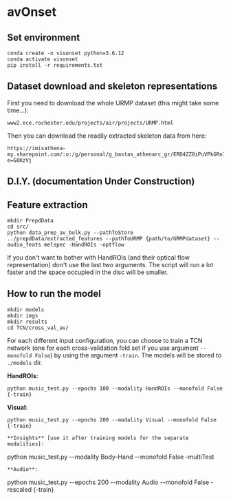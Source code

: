# avOnset

## Set environment

```
conda create -n visonset python=3.6.12
conda activate visonset
pip install -r requirements.txt
```
## Dataset download and skeleton representations

First you need to download the whole URMP dataset (this might take some time...):

```
www2.ece.rochester.edu/projects/air/projects/URMP.html
```

Then you can download the readily extracted skeleton data from here:
```
https://imisathena-my.sharepoint.com/:u:/g/personal/g_bastas_athenarc_gr/ERD4ZZ0iPuVPkGRnIWC1qd4BPYoxCj3NSg2qJBPTUiyFBw?e=G0KzVj
```

## D.I.Y. (documentation Under Construction)


<!-- If you want to extract the skeletons yourself, you need to dowload OpenPose and run it for each multi-instrument video-performance. This is easier to achieve from Windows os. First, we download openpose from this link https://github.com/CMU-Perceptual-Computing-Lab/openpose/releases and we run openpose/models/getModels.bat. Next we run ```openpose/bin/OpenPoseDemo.exe``` for multiple videos using the script below (run inside the ```openpose/``` dir) to get the poses in the form of json files and videos:

```
python path\to\avOnset\src\run_multiple_openpose.py --pathToData path\to\dataset --poly {True,False}
```

Then run:
```
python crop_videos.py --pathToData path/to/data
``` -->


## Feature extraction

```
mkdir PrepdData
cd src/
python data_prep_av_bulk.py --pathToStore ../prepdData/extracted_features --pathToURMP {path/to/URMPdataset} --audio_feats melspec -HandROIs -optflow
```
If you don't want to bother with HandROIs (and their optical flow representation) don't use the last two arguments. The script will run a lot faster and the space occupied in the disc will be smaller.

## How to run the model


```
mkdir models
mkdir imgs
mkdir results
cd TCN/cross_val_av/
```


For each different input configuration, you can choose to train a TCN network (one for each cross-validation fold set if you use argument ```--monofold False```) by using the argument ```-train```. The models will be stored to ```./models``` dir.



**HandROIs**:
```
python music_test.py --epochs 100 --modality HandROIs --monofold False {-train}
```
**Visual**:
```
python music_test.py --epochs 200 --modality Visual --monofold False {-train}
```
<!-- **Visual Fusion** (Under Construction) [use it after training models for the separate modalities]:
```
python music_test.py --epochs 10 --modality Body-Hand --monofold False {-train_fusion} -->
```
**Insights** [use it after training models for the separate modalities]:
```
python music_test.py --modality Body-Hand --monofold False -multiTest
```
**Audio**:
```
python music_test.py --epochs 200 --modality Audio --monofold False -rescaled {-train}
```
